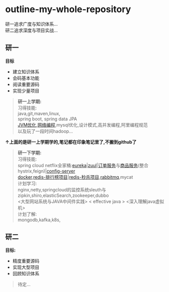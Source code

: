 # outline-my-whole-repository
研一追求广度与知识体系...  
研二追求深度与项目实战...

## 研一

**目标**
+ 建立知识体系
+ 会码基本功能
+ 阅读重要源码
+ 实现少量项目

>**研一上学期:**   
习得技能:  
java,git,maven,linux,  
spring boot, spring data JPA  
[JVM优化](https://github.com/sx89/JVM),[网络编程](https://github.com/sx89/network_and_protocol),mysql优化,设计模式,高并发编程,阿里编程规范  
> 以及玩了一段时间hadoop...  

**↑上面的是研一上学期学的,笔记都在印象笔记里了,不搬到github了**

>**研一下学期:**  
习得技能:  
spring cloud netflix全家桶:[eureka](https://github.com/sx89/eureka_server)|[zuul](https://github.com/sx89/api_gateway)|[订单服务](https://github.com/sx89/order_service)与[商品服务](https://github.com/sx89/product_server)(整合hystrix,feign)|[config-server](https://github.com/sx89/config_server)  
[docker](https://github.com/sx89/docker-note),[redis-排行榜项目](https://github.com/sx89/ranking-practice)|[redis-秒杀项目](https://github.com/sx89/seckill-practice),[rabbitmq](https://github.com/sx89/rocketmq4.0-code),mycat   
计划学习:  
nginx,netty,springcloud的监控系统sleuth与zipkin,shiro,elasticSearch,zookeeper,dubbo   
<大型网站系统与JAVA中间件实践> < effective java > <深入理解java虚拟机>   
计划了解:  
> mongodb,kafka,k8s,  

## 研二
**目标:**
+ 精度重要源码
+ 实现大型项目
+ 回顾知识体系 

>  
>待定...  


